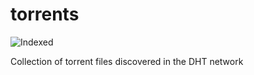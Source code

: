 torrents 
========
![Indexed](https://img.shields.io/badge/indexed-8565-blue)

Collection of torrent files discovered in the DHT network
